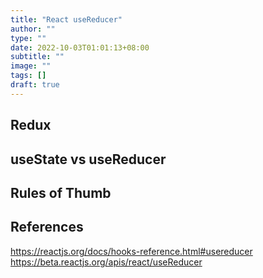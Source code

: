 ```yaml
---
title: "React useReducer"
author: ""
type: ""
date: 2022-10-03T01:01:13+08:00
subtitle: ""
image: ""
tags: []
draft: true
---
```

## Redux

## useState vs useReducer

## Rules of Thumb

## References

https://reactjs.org/docs/hooks-reference.html#usereducer
https://beta.reactjs.org/apis/react/useReducer
